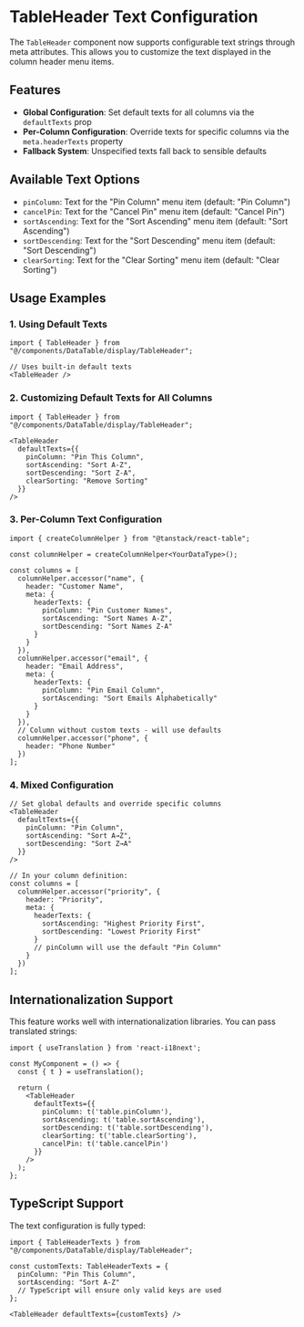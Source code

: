 # TableHeader Text Configuration

The `TableHeader` component now supports configurable text strings through meta attributes. This allows you to customize the text displayed in the column header menu items.

## Features

- **Global Configuration**: Set default texts for all columns via the `defaultTexts` prop
- **Per-Column Configuration**: Override texts for specific columns via the `meta.headerTexts` property
- **Fallback System**: Unspecified texts fall back to sensible defaults

## Available Text Options

- `pinColumn`: Text for the "Pin Column" menu item (default: "Pin Column")
- `cancelPin`: Text for the "Cancel Pin" menu item (default: "Cancel Pin")
- `sortAscending`: Text for the "Sort Ascending" menu item (default: "Sort Ascending")
- `sortDescending`: Text for the "Sort Descending" menu item (default: "Sort Descending")
- `clearSorting`: Text for the "Clear Sorting" menu item (default: "Clear Sorting")

## Usage Examples

### 1. Using Default Texts

```tsx
import { TableHeader } from "@/components/DataTable/display/TableHeader";

// Uses built-in default texts
<TableHeader />
```

### 2. Customizing Default Texts for All Columns

```tsx
import { TableHeader } from "@/components/DataTable/display/TableHeader";

<TableHeader 
  defaultTexts={{
    pinColumn: "Pin This Column",
    sortAscending: "Sort A-Z",
    sortDescending: "Sort Z-A",
    clearSorting: "Remove Sorting"
  }}
/>
```

### 3. Per-Column Text Configuration

```tsx
import { createColumnHelper } from "@tanstack/react-table";

const columnHelper = createColumnHelper<YourDataType>();

const columns = [
  columnHelper.accessor("name", {
    header: "Customer Name",
    meta: {
      headerTexts: {
        pinColumn: "Pin Customer Names",
        sortAscending: "Sort Names A-Z",
        sortDescending: "Sort Names Z-A"
      }
    }
  }),
  columnHelper.accessor("email", {
    header: "Email Address",
    meta: {
      headerTexts: {
        pinColumn: "Pin Email Column",
        sortAscending: "Sort Emails Alphabetically"
      }
    }
  }),
  // Column without custom texts - will use defaults
  columnHelper.accessor("phone", {
    header: "Phone Number"
  })
];
```

### 4. Mixed Configuration

```tsx
// Set global defaults and override specific columns
<TableHeader 
  defaultTexts={{
    pinColumn: "Pin Column",
    sortAscending: "Sort A→Z",
    sortDescending: "Sort Z→A"
  }}
/>

// In your column definition:
const columns = [
  columnHelper.accessor("priority", {
    header: "Priority",
    meta: {
      headerTexts: {
        sortAscending: "Highest Priority First",
        sortDescending: "Lowest Priority First"
      }
      // pinColumn will use the default "Pin Column"
    }
  })
];
```

## Internationalization Support

This feature works well with internationalization libraries. You can pass translated strings:

```tsx
import { useTranslation } from 'react-i18next';

const MyComponent = () => {
  const { t } = useTranslation();
  
  return (
    <TableHeader 
      defaultTexts={{
        pinColumn: t('table.pinColumn'),
        sortAscending: t('table.sortAscending'),
        sortDescending: t('table.sortDescending'),
        clearSorting: t('table.clearSorting'),
        cancelPin: t('table.cancelPin')
      }}
    />
  );
};
```

## TypeScript Support

The text configuration is fully typed:

```tsx
import { TableHeaderTexts } from "@/components/DataTable/display/TableHeader";

const customTexts: TableHeaderTexts = {
  pinColumn: "Pin This Column",
  sortAscending: "Sort A-Z"
  // TypeScript will ensure only valid keys are used
};

<TableHeader defaultTexts={customTexts} />
``` 